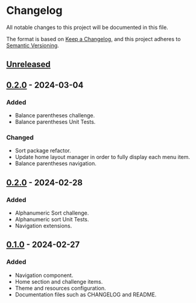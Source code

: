 # Changelog
All notable changes to this project will be documented in this file.

The format is based on [Keep a Changelog](https://keepachangelog.com/en/1.1.0/),
and this project adheres to [Semantic Versioning](https://semver.org/spec/v2.0.0.html).

## [Unreleased]

## [0.2.0] - 2024-03-04

### Added
- Balance parentheses challenge.
- Balance parentheses Unit Tests.

### Changed
- Sort package refactor.
- Update home layout manager in order to fully display each menu item.
- Balance parentheses navigation.

## [0.2.0] - 2024-02-28

### Added
- Alphanumeric Sort challenge.
- Alphanumeric sort Unit Tests.
- Navigation extensions.

## [0.1.0] - 2024-02-27

### Added
- Navigation component.
- Home section and challenge items.
- Theme and resources configuration.
- Documentation files such as CHANGELOG and README.

[Unreleased]: https://github.com/jgodinez/mx-algorithm/compare/v0.2.0...HEAD
[0.2.0]: https://github.com/jgodinez/mx-algorithm/compare/v0.1.0...v0.2.0
[0.1.0]: https://github.com/jgodinez/mx-algorithm/releases/tag/v0.1.0